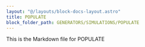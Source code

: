 ```yaml
---
layout: "@/layouts/block-docs-layout.astro"
title: POPULATE
block_folder_path: GENERATORS/SIMULATIONS/POPULATE
---
```


This is the Markdown file for POPULATE

